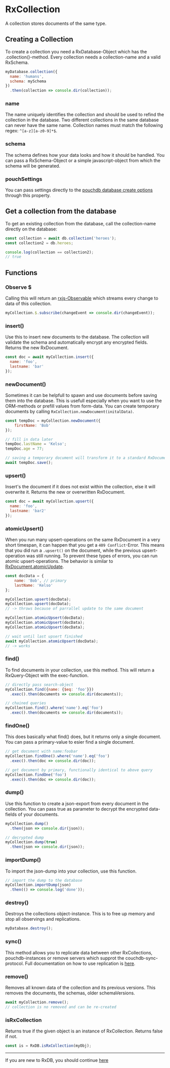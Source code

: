 # RxCollection
A collection stores documents of the same type.


## Creating a Collection
To create a collection you need a RxDatabase-Object which has the .collection()-method. Every collection needs a collection-name and a valid RxSchema.

```js
myDatabase.collection({
  name: 'humans',
  schema: mySchema
})
  .then(collection => console.dir(collection));
```

### name
The name uniquely identifies the collection and should be used to refind the collection in the database. Two different collections in the same database can never have the same name. Collection names must match the following regex: `^[a-z][a-z0-9]*$`.

### schema
The schema defines how your data looks and how it should be handled. You can pass a RxSchema-Object or a simple javascript-object from which the schema will be generated.

### pouchSettings
You can pass settings directly to the [pouchdb database create options](https://pouchdb.com/api.html#options) through this property.

## Get a collection from the database
To get an existing collection from the database, call the collection-name directly on the database:

```javascript
const collection = await db.collection('heroes');
const collection2 = db.heroes;

console.log(collection == collection2);
// true

```

## Functions

### Observe $
Calling this will return an [rxjs-Observable](http://reactivex.io/rxjs/manual/overview.html#observable) which streams every change to data of this collection.

```js
myCollection.$.subscribe(changeEvent => console.dir(changeEvent));
```

### insert()
Use this to insert new documents to the database. The collection will validate the schema and automatically encrypt any encrypted fields. Returns the new RxDocument.

```js
const doc = await myCollection.insert({
  name: 'foo',
  lastname: 'bar'
});
```

### newDocument()
Sometimes it can be helpfull to spawn and use documents before saving them into the database.
This is usefull especially when you want to use the ORM-methods or prefill values from form-data.
You can create temporary documents by calling `RxCollection.newDocument(initalData)`.

```js
const tempDoc = myCollection.newDocument({
    firstName: 'Bob'
});

// fill in data later
tempDoc.lastName = 'Kelso';
tempDoc.age = 77;

// saving a temporary document will transform it to a standard RxDocument
await tempDoc.save();
```


### upsert()
Insert's the document if it does not exist within the collection, else it will overwrite it. Returns the new or overwritten RxDocument.
```js
const doc = await myCollection.upsert({
  name: 'foo',
  lastname: 'bar2'
});
```

### atomicUpsert()

When you run many upsert-operations on the same RxDocument in a very short timespan, it can happen that you get a `409 Conflict`-Error.
This means that you did run a `.upsert()` on the document, while the previous upsert-operation was still running.
To prevent these types of errors, you can run atomic upsert-operations.
The behavior is similar to [RxDocument.atomicUpdate](./rx-document.md#atomicUpdate).

```js
const docData = {
    name: 'Bob', // primary
    lastName: 'Kelso'
};

myCollection.upsert(docData);
myCollection.upsert(docData);
// -> throws because of parrallel update to the same document

myCollection.atomicUpsert(docData);
myCollection.atomicUpsert(docData);
myCollection.atomicUpsert(docData);

// wait until last upsert finished
await myCollection.atomicUpsert(docData);
// -> works
```

### find()
To find documents in your collection, use this method.
This will return a RxQuery-Object with the exec-function.

```js
// directly pass search-object
myCollection.find({name: {$eq: 'foo'}})
  .exec().then(documents => console.dir(documents));

// chained queries
myCollection.find().where('name').eq('foo')
  .exec().then(documents => console.dir(documents));
```

### findOne()
This does basically what find() does, but it returns only a single document. You can pass a primary-value to esier find a single document.

```js
// get document with name:foobar
myCollection.findOne().where('name').eq('foo')
  .exec().then(doc => console.dir(doc));

// get document by primary, functionally identical to above query
myCollection.findOne('foo')
  .exec().then(doc => console.dir(doc));
```

### dump()
Use this function to create a json-export from every document in the collection. You can pass true as parameter to decrypt the encrypted data-fields of your documents.
```js
myCollection.dump()
  .then(json => console.dir(json));

// decrypted dump
myCollection.dump(true)
  .then(json => console.dir(json));
```

### importDump()
To import the json-dump into your collection, use this function.
```js
// import the dump to the database
myCollection.importDump(json)
  .then(() => console.log('done'));
```

### destroy()
Destroys the collections object-instance. This is to free up memory and stop all observings and replications.
```js
myDatabase.destroy();
```

### sync()
This method allows you to replicate data between other RxCollections, pouchdb-instances or remove servers which supprot the couchdb-sync-protocol.
Full documentation on how to use replication is [here](./replication.md).

### remove()

Removes all known data of the collection and its previous versions.
This removes the documents, the schemas, older schemaVersions.

```js
await myCollection.remove();
// collection is no removed and can be re-created
```

### isRxCollection
Returns true if the given object is an instance of RxCollection. Returns false if not.
```js
const is = RxDB.isRxCollection(myObj);
```

---------
If you are new to RxDB, you should continue [here](./rx-document.md)
